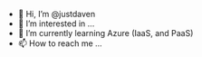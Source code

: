 - 👋 Hi, I’m @justdaven
- 👀 I’m interested in ...
- 🌱 I’m currently learning Azure (IaaS, and PaaS)
- 📫 How to reach me ...

<!---
justdaven/justdaven is a ✨ special ✨ repository because its `README.md` (this file) appears on your GitHub profile.
You can click the Preview link to take a look at your changes.
--->
